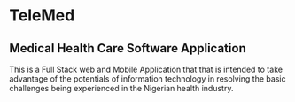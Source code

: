 # TeleMed
Medical Health Care Software Application
----------------------------------------
This is a Full Stack web and Mobile Application that that is intended to take advantage of the potentials of information technology in resolving the basic challenges being experienced in the Nigerian health industry. 

